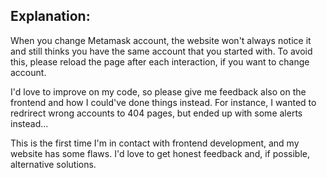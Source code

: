 ## Explanation:

When you change Metamask account, the website won't always notice it and still thinks you have the same account that you started with. To avoid this, please reload the page after each interaction, if you want to change account. 

I'd love to improve on my code, so please give me feedback also on the frontend and how I could've done things instead. For instance, I wanted to redrirect wrong accounts to 404 pages, but ended up with some alerts instead...

This is the first time I'm in contact with frontend development, and my website has some flaws. I'd love to get honest feedback and, if possible, alternative solutions. 
